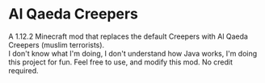 # Al Qaeda Creepers

A 1.12.2 Minecraft mod that replaces the default Creepers with Al Qaeda Creepers (muslim terrorists).<br>
I don't know what I'm doing, I don't understand how Java works, I'm doing this project for fun.
Feel free to use, and modify this mod. No credit required.
 